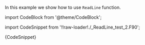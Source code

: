 In this example we show how to use `ReadLine` function.

import CodeBlock from '@theme/CodeBlock';

import CodeSnippet from '!!raw-loader!./_ReadLine_test_2.F90';

<CodeBlock language="fortran">{CodeSnippet}</CodeBlock>
